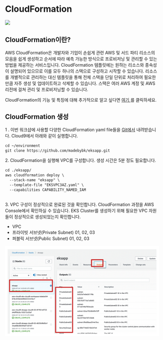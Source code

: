 # CloudFormation

![](../../.gitbook/assets/1\_lgMb-q1UPxco34n6s\_lLVw.png)

## CloudFormation이란?

AWS CloudFormation은 개발자와 기업이 손쉽게 관련 AWS 및 서드 파티 리소스의 모음을 쉽게 생성하고 순서에 따라 예측 가능한 방식으로 프로비저닝 및 관리할 수 있는 방법을 제공하는 서비스입니다. CloudFormation 템플릿에는 원하는 리소스와 종속성이 설명되어 있으므로 이를 모두 하나의 스택으로 구성하고 시작할 수 있습니다. 리소스를 개별적으로 관리하는 대신 템플릿을 통해 전체 스택을 단일 단위로 처리하여 필요한 만큼 자주 생성 및 업데이트하고 삭제할 수 있습니다. 스택은 여러 AWS 계정 및 AWS 리전에 걸쳐 관리 및 프로비저닝할 수 있습니다.

CloudFormation의 기능 및 특징에 대해 추가적으로 알고 싶다면 [여기 ](https://docs.aws.amazon.com/AWSCloudFormation/latest/UserGuide/Welcome.html)를 클릭하세요.

## CloudFormation 생성

1 . 이번 워크샵에 사용할 다양한 CloudFormation yaml file들을 [Git에서](https://github.com/madebybk/eksapp) 내려받습니다. Cloud9에서 아래와 같이 실행합니다.&#x20;

```
cd ~/environment
git clone https://github.com/madebybk/eksapp.git

```

2\. CloudFormation을 실행해 VPC를 구성합니다. 생성 시간은 5분 정도 필요합니다.

```
cd ./eksapp/
aws cloudformation deploy \
  --stack-name "eksapp" \
  --template-file "EKSVPC3AZ.yaml" \
  --capabilities CAPABILITY_NAMED_IAM
  
```

3\. VPC 구성이 정상적으로 완료된 것을 확인합니다. CloudFormation 과정을 AWS Console에서 확인하실 수 있습니다. EKS Cluster를 생성하기 위해 필요한 VPC 자원들이 정상적으로 생성되었는지 확인합니다.

* VPC
* 프라이빗 서브넷(Private Subnet) 01, 02, 03
* 퍼블릭 서브넷(Public Subnet) 01, 02, 03

<img src="../../.gitbook/assets/file.drawing (88).svg" alt="" class="gitbook-drawing">
